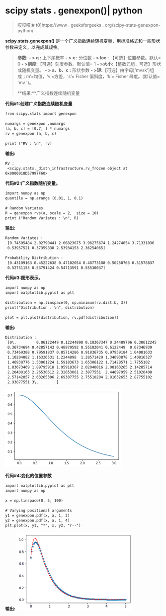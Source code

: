 # scipy stats . genexpon()| python

> 哎哎哎:# t0]https://www . geeksforgeeks . org/scipy-stats-genexpon-python/

**scipy.stats.genexpon()** 是一个广义指数连续随机变量，用标准格式和一些形状参数来定义，以完成其规格。

> **参数:**
> **- > q :** 上下尾概率
> **- > x :** 分位数
> **- > loc :** 【可选】位置参数。默认= 0
> **- >刻度:**【可选】刻度参数。默认值= 1
> **- >大小:**【整数元组，可选】形状或随机变量。
> **- > a、b、c :** 形状参数
> **- >矩:**【可选】由字母['mvsk']组成；m’=均值，‘v’=方差，‘s’= Fisher 偏斜度，‘k’= Fisher 峰度。(默认值= 'mv ')。
> 
> **结果:**广义指数连续随机变量

**代码#1:创建广义指数连续随机变量**

```
from scipy.stats import genexpon 

numargs = genexpon .numargs
[a, b, c] = [0.7, ] * numargs
rv = genexpon (a, b, c)

print ("RV : \n", rv) 
```

**输出:**

```
RV : 
 <scipy.stats._distn_infrastructure.rv_frozen object at 0x0000018D57997F60>

```

**代码#2:广义指数随机变量。**

```
import numpy as np
quantile = np.arange (0.01, 1, 0.1)

# Random Variates
R = genexpon.rvs(a, scale = 2,  size = 10)
print ("Random Variates : \n", R)
```

**输出:**

```
Random Variates : 
 [0.74505484 2.02790441 2.06823675 3.96275674 1.24274054 3.71331036
 0.53957521 0.37359838 2.53934153 2.36254065]

Probability Distribution : 
 [0.43109163 0.45222638 0.47102054 0.48773188 0.50258763 0.51578837
 0.52751153 0.53791424 0.54713591 0.55530037]
```

**代码#3:图形表示。**

```
import numpy as np
import matplotlib.pyplot as plt

distribution = np.linspace(0, np.minimum(rv.dist.b, 3))
print("Distribution : \n", distribution)

plot = plt.plot(distribution, rv.pdf(distribution))
```

**输出:**

```
Distribution : 
 [0\.         0.06122449 0.12244898 0.18367347 0.24489796 0.30612245
 0.36734694 0.42857143 0.48979592 0.55102041 0.6122449  0.67346939
 0.73469388 0.79591837 0.85714286 0.91836735 0.97959184 1.04081633
 1.10204082 1.16326531 1.2244898  1.28571429 1.34693878 1.40816327
 1.46938776 1.53061224 1.59183673 1.65306122 1.71428571 1.7755102
 1.83673469 1.89795918 1.95918367 2.02040816 2.08163265 2.14285714
 2.20408163 2.26530612 2.32653061 2.3877551  2.44897959 2.51020408
 2.57142857 2.63265306 2.69387755 2.75510204 2.81632653 2.87755102
 2.93877551 3\.        ]
```

![](img/680059c45501d7333498d0438e3d91de.png)

**代码#4:变化的位置参数**

```
import matplotlib.pyplot as plt
import numpy as np

x = np.linspace(0, 5, 100)

# Varying positional arguments
y1 = genexpon.pdf(x, a, 1, 3)
y2 = genexpon.pdf(x, a, 1, 4)
plt.plot(x, y1, "*", x, y2, "r--")
```

**输出:**
![](img/468dcb8cbcf4abf6ca59b0d4c4a81161.png)
